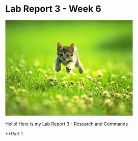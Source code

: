# Lab Report 3 - Week 6

![Image](catgrass.jpg)

Hello! Here is my Lab Report 3 - Research and Commands


**Part 1 

